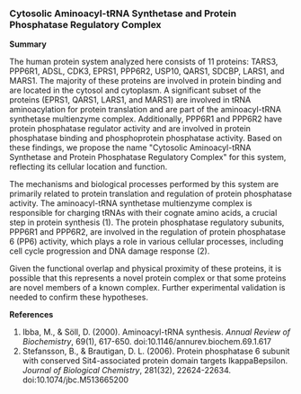 ### Cytosolic Aminoacyl-tRNA Synthetase and Protein Phosphatase Regulatory Complex

**Summary**

The human protein system analyzed here consists of 11 proteins: TARS3, PPP6R1, ADSL, CDK3, EPRS1, PPP6R2, USP10, QARS1, SDCBP, LARS1, and MARS1. The majority of these proteins are involved in protein binding and are located in the cytosol and cytoplasm. A significant subset of the proteins (EPRS1, QARS1, LARS1, and MARS1) are involved in tRNA aminoacylation for protein translation and are part of the aminoacyl-tRNA synthetase multienzyme complex. Additionally, PPP6R1 and PPP6R2 have protein phosphatase regulator activity and are involved in protein phosphatase binding and phosphoprotein phosphatase activity. Based on these findings, we propose the name "Cytosolic Aminoacyl-tRNA Synthetase and Protein Phosphatase Regulatory Complex" for this system, reflecting its cellular location and function.

The mechanisms and biological processes performed by this system are primarily related to protein translation and regulation of protein phosphatase activity. The aminoacyl-tRNA synthetase multienzyme complex is responsible for charging tRNAs with their cognate amino acids, a crucial step in protein synthesis (1). The protein phosphatase regulatory subunits, PPP6R1 and PPP6R2, are involved in the regulation of protein phosphatase 6 (PP6) activity, which plays a role in various cellular processes, including cell cycle progression and DNA damage response (2).

Given the functional overlap and physical proximity of these proteins, it is possible that this represents a novel protein complex or that some proteins are novel members of a known complex. Further experimental validation is needed to confirm these hypotheses.

**References**

1. Ibba, M., & Söll, D. (2000). Aminoacyl-tRNA synthesis. *Annual Review of Biochemistry*, 69(1), 617-650. doi:10.1146/annurev.biochem.69.1.617
2. Stefansson, B., & Brautigan, D. L. (2006). Protein phosphatase 6 subunit with conserved Sit4-associated protein domain targets IkappaBepsilon. *Journal of Biological Chemistry*, 281(32), 22624-22634. doi:10.1074/jbc.M513665200